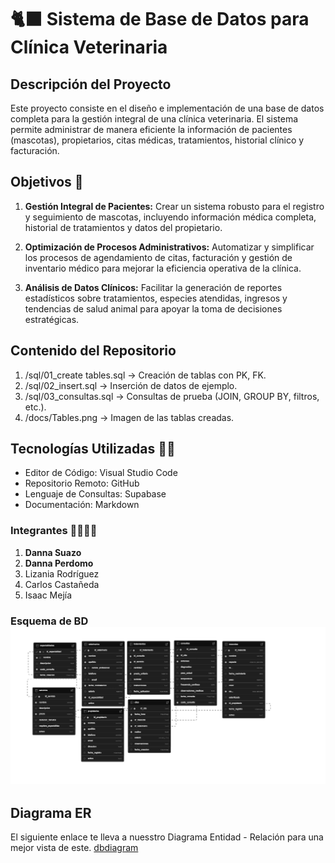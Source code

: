 # 🐈‍⬛ Sistema de Base de Datos para Clínica Veterinaria  

## Descripción del Proyecto  
Este proyecto consiste en el diseño e implementación de una base de datos completa para la gestión integral de una clínica veterinaria. El sistema permite administrar de manera eficiente la información de pacientes (mascotas), propietarios, citas médicas, tratamientos, historial clínico y facturación.  

## Objetivos 🐶  
1. **Gestión Integral de Pacientes:** Crear un sistema robusto para el registro y seguimiento de mascotas, incluyendo información médica completa, historial de tratamientos y datos del propietario.  

2. **Optimización de Procesos Administrativos:** Automatizar y simplificar los procesos de agendamiento de citas, facturación y gestión de inventario médico para mejorar la eficiencia operativa de la clínica.  

3. **Análisis de Datos Clínicos:** Facilitar la generación de reportes estadísticos sobre tratamientos, especies atendidas, ingresos y tendencias de salud animal para apoyar la toma de decisiones estratégicas.  

## Contenido del Repositorio

 1. /sql/01_create tables.sql → Creación de tablas con PK, FK.
 2. /sql/02_insert.sql → Inserción de datos de ejemplo.
 3. /sql/03_consultas.sql → Consultas de prueba (JOIN, GROUP BY, filtros, etc.).
 4. /docs/Tables.png → Imagen de las tablas creadas.

## Tecnologías Utilizadas 🧑‍💻  
- Editor de Código: Visual Studio Code 
- Repositorio Remoto: GitHub 
- Lenguaje de Consultas: Supabase 
- Documentación: Markdown    

### Integrantes 👨‍👩‍👧‍👦 
1. **Danna Suazo**
2. **Danna Perdomo**
3. Lizania Rodríguez
4. Carlos Castañeda 
5. Isaac Mejía   
 

 ### Esquema de BD ![Esquema de BD](Esquema.png)  
 
 ## Diagrama ER
 El siguiente enlace te lleva a nuesstro Diagrama Entidad - Relación para una mejor vista de este.
 [dbdiagram](https://dbdiagram.io/d/Diagrama-ER-Red-social-6850de543cc77757c821e08a)   
 
  

